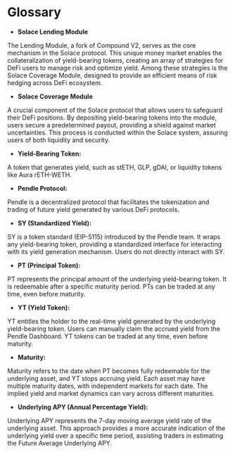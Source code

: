 # Glossary

* **Solace Lending Module**

The Lending Module, a fork of Compound V2, serves as the core mechanism in the Solace protocol. This unique money market enables the collateralization of yield-bearing tokens, creating an array of strategies for DeFi users to manage risk and optimize yield. Among these strategies is the Solace Coverage Module, designed to provide an efficient means of risk hedging across DeFi ecosystem.

* **Solace Coverage Module**

A crucial component of the Solace protocol that allows users to safeguard their DeFi positions. By depositing yield-bearing tokens into the module, users secure a predetermined payout, providing a shield against market uncertainties. This process is conducted within the Solace system, assuring users of both liquidity and security.

* **Yield-Bearing Token:**

A token that generates yield, such as stETH, GLP, gDAI, or liquidity tokens like Aura rETH-WETH.

* **Pendle Protocol:**

Pendle is a decentralized protocol that facilitates the tokenization and trading of future yield generated by various DeFi protocols.

* **SY (Standardized Yield):**

SY is a token standard (EIP-5115) introduced by the Pendle team. It wraps any yield-bearing token, providing a standardized interface for interacting with its yield generation mechanism. Users do not directly interact with SY.

* **PT (Principal Token):**

PT represents the principal amount of the underlying yield-bearing token. It is redeemable after a specific maturity period. PTs can be traded at any time, even before maturity.

* **YT (Yield Token):**

YT entitles the holder to the real-time yield generated by the underlying yield-bearing token. Users can manually claim the accrued yield from the Pendle Dashboard. YT tokens can be traded at any time, even before maturity.

* **Maturity:**

Maturity refers to the date when PT becomes fully redeemable for the underlying asset, and YT stops accruing yield. Each asset may have multiple maturity dates, with independent markets for each date. The implied yield and market dynamics can vary across different maturities.

* **Underlying APY (Annual Percentage Yield):**

Underlying APY represents the 7-day moving average yield rate of the underlying asset. This approach provides a more accurate indication of the underlying yield over a specific time period, assisting traders in estimating the Future Average Underlying APY.
